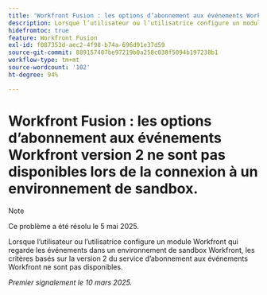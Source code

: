 ```yaml
---
title: 'Workfront Fusion : les options d’abonnement aux événements Workfront version 2 ne sont pas disponibles lors de la connexion à un environnement de sandbox.'
description: Lorsque l’utilisateur ou l’utilisatrice configure un module Workfront qui regarde les événements dans un environnement de sandbox Workfront, les critères basés sur la version 2 du service d’abonnement aux événements Workfront ne sont pas disponibles.
hidefromtoc: true
feature: Workfront Fusion
exl-id: f087353d-aec2-4f98-b74a-696d91e37d59
source-git-commit: 889157407be97219b0a258c038f5094b197238b1
workflow-type: tm+mt
source-wordcount: '102'
ht-degree: 94%

---
```


# Workfront Fusion : les options d’abonnement aux événements Workfront version 2 ne sont pas disponibles lors de la connexion à un environnement de sandbox.

>[!NOTE]
>
>Ce problème a été résolu le 5 mai 2025.

Lorsque l’utilisateur ou l’utilisatrice configure un module Workfront qui regarde les événements dans un environnement de sandbox Workfront, les critères basés sur la version 2 du service d’abonnement aux événements Workfront ne sont pas disponibles.

_Premier signalement le 10 mars 2025._
